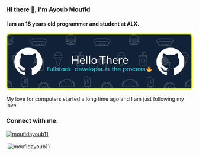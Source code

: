 ### Hi there 👋, I'm Ayoub Moufid
#### I am an 18 years old programmer and student at ALX.
![Banner](./github-header-image.png)

My love for computers started a long time ago and I am just following my love

<h3 align="left">Connect with me:</h3>
<p align="left">
<a href="https://twitter.com/moufidayoub11" target="blank"><img align="center" src="https://raw.githubusercontent.com/rahuldkjain/github-profile-readme-generator/master/src/images/icons/Social/twitter.svg" alt="moufidayoub11" height="30" width="40" /></a>
</p>

<p>&nbsp;<img align="center" src="https://github-readme-stats.vercel.app/api?username=moufidayoub11&show_icons=true&locale=en" alt="moufidayoub11" /></p>

